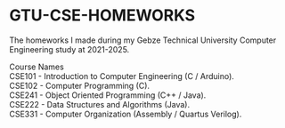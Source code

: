 # GTU-CSE-HOMEWORKS

The homeworks I made during my Gebze Technical University Computer Engineering study at 2021-2025.

Course Names <br />
CSE101 - Introduction to Computer Engineering (C / Arduino). <br />
CSE102 - Computer Programming (C). <br />
CSE241 - Object Oriented Programming (C++ / Java). <br />
CSE222 - Data Structures and Algorithms (Java). <br />
CSE331 - Computer Organization (Assembly / Quartus Verilog). <br />

